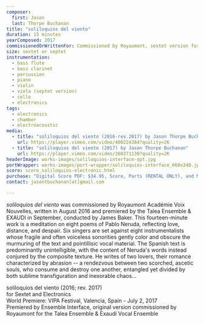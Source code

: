 ```yaml
---
composer:
  first: Jason
  last: Thorpe Buchanan
title: "soliloquios del viento"
duration: 15 minutes
yearComposed: 2017
commissionedOrWrittenFor: Commissioned by Royaumont, sextet version for Ensemble Interface
size: sextet or septet
instrumentation:
  - bass flute
  - bass clarinet
  - percussion
  - piano
  - violin
  - viola (septet version)
  - cello
  - electronics
tags:
  - electronics
  - chamber
  - electroacoustic
media:
  - title: "soliloquios del viento (2016-rev.2017) by Jason Thorpe Buchanan - Ensemble Interface, TRANSIT Festival"
    url: https://player.vimeo.com/video/400224384?quality=2K
  - title: "soliloquios del viento (2017) by Jason Thorpe Buchanan"
    url: https://player.vimeo.com/video/268371130?quality=2K
headerImage: works-images/soliloquios-interface-opt.jpg
portWrapper: works-images/port-wrapper/soliloquios-interface_660x340.jpg
score: score_soliloquios-electronic.html
purchase: "Digital Score PDF: $34.95, Score, Parts (RENTAL ONLY), and Max Patch: $109.95"
contact: jasontbuchanan[at]gmail.com

---
```



<em>soliloquios del viento</em> was commissioned by Royaumont Académie Voix Nouvelles, written in August 2016 and premiered by the Talea Ensemble & EXAUDI in September, conducted by James Baker. This fourteen-minute work is a meditation on eight poems of Pablo Neruda, reflecting love, distance, and despair. Six singers are set against eight instrumentalists whose fragile and often voiceless sonorities gently color and obscure the murmuring of the text and pointillisic vocal material. The Spanish text is predominantly unintelligible, with the content of Neruda's words instead conjured by the composite texture. He writes of two lovers, their romance characterized by abrasion -- a rendezvous between two scorched, ascetic souls, who consume and destroy one another, entangled yet divided by both sublime transfiguration and inexorable chaos…


soliloquios del viento (2016; rev. 2017)<br>
	    for Sextet and Electronics<br>
World Premiere: VIPA Festival, Valencia, Spain - July 2, 2017<br>
Premiered by Ensemble Interface, original version commissioned by Royaumont for the Talea Ensemble & Exaudi Vocal Ensemble
